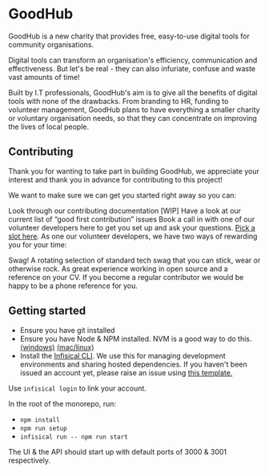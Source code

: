 # GoodHub
GoodHub is a new charity that provides free, easy-to-use digital tools for community organisations.

Digital tools can transform an organisation's efficiency, communication and effectiveness. But let's be real - they can also infuriate, confuse and waste vast amounts of time!

Built by I.T professionals, GoodHub's aim is to give all the benefits of digital tools with none of the drawbacks. From branding to HR, funding to volunteer management, GoodHub plans to have everything a smaller charity or voluntary organisation needs, so that they can concentrate on improving the lives of local people.

## Contributing

Thank you for wanting to take part in building GoodHub, we appreciate your interest and thank you in advance for contributing to this project!

We want to make sure we can get you started right away so you can:

Look through our contributing documentation [WIP]
Have a look at our current list of “good first contribution” issues
Book a call in with one of our volunteer developers here to get you set up and ask your questions. [Pick a slot here](https://cal.com/changesbyjames/getting-started).
As one our volunteer developers, we have two ways of rewarding you for your time:

Swag! A rotating selection of standard tech swag that you can stick, wear or otherwise rock.
As great experience working in open source and a reference on your CV. If you become a regular contributor we would be happy to be a phone reference for you.

## Getting started
* Ensure you have git installed
* Ensure you have Node & NPM installed. NVM is a good way to do this. [(windows)](https://github.com/coreybutler/nvm-windows)
[(mac/linux)](https://github.com/nvm-sh/nvm)
* Install the [Infisical CLI](https://infisical.com/docs/cli/overview). We use this for managing development environments and sharing hosted dependencies. If you haven't been issued an account yet, please raise an issue using [this template.](https://github.com/goodhub/goodhub/issues/new?title=Development%20Environment%20Setup)

Use `infisical login` to link your account.

In the root of the monorepo, run:
* `npm install`
* `npm run setup`
* `infisical run -- npm run start`

The UI & the API should start up with default ports of 3000 & 3001 respectively. 

